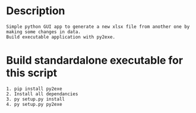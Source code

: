 #   Description
    Simple python GUI app to generate a new xlsx file from another one by making some changes in data.
    Build executable application with py2exe.

#   Build standardalone executable for this script
    1. pip install py2exe
    2. Install all dependancies
    3. py setup.py install
    4. py setup.py py2exe